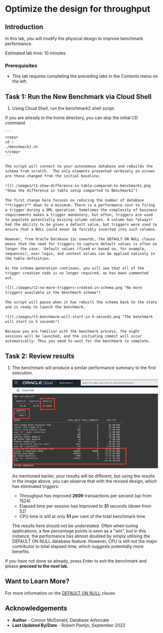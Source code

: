 # Optimize the design for throughput

## Introduction

In this lab, you will modify the physical design to improve benchmark performance.

Estimated lab time: 10 minutes

### Prerequisites

-   This lab requires completing the preceding labs in the Contents menu on the left.

## Task 1: Run the New Benchmark via Cloud Shell

1. Using Cloud Shell, run the benchmark2 shell script.

  If you are already in the home directory, you can skip the initial CD command.

    ```
    <copy>
    cd ~
    ./benchmark2.sh
    </copy>
    ```

    The script will connect to your autonomous database and rebuilds the schema from scratch.  The only elements presented verbosely on screen are those changed from the initial baseline.

    ![](./images/t1-show-difference-in-table-compared-to-benchmark1.png "Show the difference in table setup comparted to Benchmark1")

    The first change here focuses on reducing the number of database **triggers** down to a minimum. There is a performance cost to firing a trigger during a DML operation. Sometimes the complexity of business requirements makes a trigger mandatory, but often, triggers are used to populate potentially missing column values. A column has *always* had the ability to be given a default value, but triggers were used to ensure that a NULL could never be forcibly inserted into such columns.

    However, from Oracle Database 12c onwards, the DEFAULT ON NULL clause means that the need for triggers to capture default values is often no longer the case.  Default values (fixed or based on, for example, sequences), user login, and context values can be applied natively in the table definition.

    As the schema generation continues, you will see that all of the trigger creation code is no longer required, as has been commented out.

    ![](./images/t2-no-more-triggers-created-in-schema.png "No more triggers available in the benchmark schema")

    The script will pause when it has rebuilt the schema back to the state and is ready to launch the benchmark.

    ![](./images/t3-benchmark-will-start-in-5-seconds.png "The benchmark will start in 5 seconds")

    Because you are familiar with the benchmark process, the eight sessions will be launched, and the initiating commit will occur automatically. Thus you need to wait for the benchmark to complete.

## Task 2: Review results

1. The benchmark will produce a similar performance summary to the first execution.

    ![](./images/t4-results-of-benchmark-2.png "Results of benchmark 2")

    As mentioned earlier, your results will be different, but using the results in the image above, you can observe that with the revised design, which has eliminated triggers:

    - Throughput has improved **2609** transactions per second (up from 1524)
    - Elapsed time per session has improved to **31** seconds (down from 52)
    - CPU time is still at only **51** per cent of the total benchmark time

    The results here should not be understated. Often when tuning applications, a few percentage points is seen as a "win", but in this instance, the performance has almost doubled by simply utilising the DEFAULT ON NULL database feature. However, CPU is still not the major contributor to total elapsed time, which suggests potentially more benefits.

If you have not done so already, press Enter to exit the benchmark and please **proceed to the next lab.**

## Want to Learn More?

For more information on the [DEFAULT ON NULL](https://blogs.oracle.com/oraclemagazine/improved-defaults-in-oracle-database-12c) clause.

## Acknowledgements

- **Author** - Connor McDonald, Database Advocate
- **Last Updated By/Date** - Robert Pastijn, September 2022